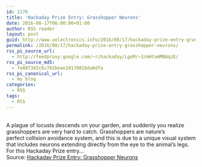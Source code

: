 ```yaml
---
id: 1176
title: 'Hackaday Prize Entry: Grasshopper Neurons'
date: 2016-08-17T06:00:00+01:00
author: RSS reader
layout: post
guid: http://www.uelectronics.info/2016/08/17/hackaday-prize-entry-grasshopper-neurons/
permalink: /2016/08/17/hackaday-prize-entry-grasshopper-neurons/
rss_pi_source_url:
  - http://feedproxy.google.com/~r/hackaday/LgoM/~3/mHtamMBAqzE/
rss_pi_source_md5:
  - fe887343c6c782beee1817082bda0dfa
rss_pi_canonical_url:
  - my_blog
categories:
  - RSS
tags:
  - RSS
---
```

&#013;  
A plague of locusts descends on your garden, and suddenly you realize grasshoppers are very hard to catch. Grasshoppers are nature’s perfect collision avoidance system, and this is due to a unique visual system that includes neurons extending directly from the eye to the animal’s legs. For this Hackaday Prize entry…&#013;  
Source: <a href="http://feedproxy.google.com/~r/hackaday/LgoM/~3/mHtamMBAqzE/" target="_blank">Hackaday Prize Entry: Grasshopper Neurons</a>